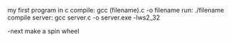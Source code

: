 my first program in c
compile: gcc (filename).c -o filename
run: ./filename
compile server: gcc server.c -o server.exe -lws2_32

-next make a spin wheel
